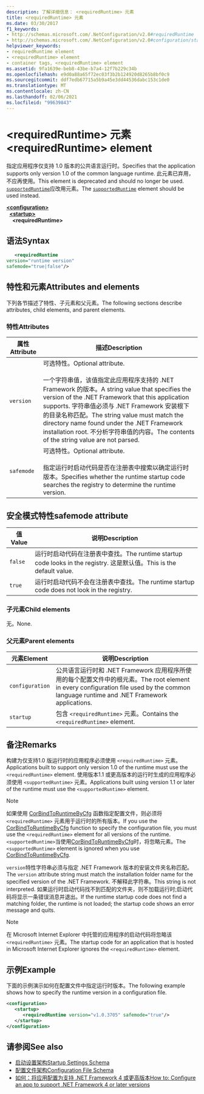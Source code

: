 ```yaml
---
description: 了解详细信息： <requiredRuntime> 元素
title: <requiredRuntime> 元素
ms.date: 03/30/2017
f1_keywords:
- http://schemas.microsoft.com/.NetConfiguration/v2.0#requiredRuntime
- http://schemas.microsoft.com/.NetConfiguration/v2.0#configuration/startup/requiredRuntime
helpviewer_keywords:
- requiredRuntime element
- <requiredRuntime> element
- container tags, <requiredRuntime> element
ms.assetid: 9fa1639e-beb8-43be-b7a4-12f7b229c34b
ms.openlocfilehash: e9d0a88a65f72ec03f3b2b124920d8265b8bf0c9
ms.sourcegitcommit: ddf7edb67715a5b9a45e3dd44536dabc153c1de0
ms.translationtype: MT
ms.contentlocale: zh-CN
ms.lasthandoff: 02/06/2021
ms.locfileid: "99639843"
---
```

# <a name="requiredruntime-element"></a><span data-ttu-id="9a856-103">\<requiredRuntime> 元素</span><span class="sxs-lookup"><span data-stu-id="9a856-103">\<requiredRuntime> element</span></span>

<span data-ttu-id="9a856-104">指定应用程序仅支持 1.0 版本的公共语言运行时。</span><span class="sxs-lookup"><span data-stu-id="9a856-104">Specifies that the application supports only version 1.0 of the common language runtime.</span></span> <span data-ttu-id="9a856-105">此元素已弃用，不应再使用。</span><span class="sxs-lookup"><span data-stu-id="9a856-105">This element is deprecated and should no longer be used.</span></span> <span data-ttu-id="9a856-106">[`supportedRuntime`](supportedruntime-element.md)应改用元素。</span><span class="sxs-lookup"><span data-stu-id="9a856-106">The [`supportedRuntime`](supportedruntime-element.md) element should be used instead.</span></span>

[**\<configuration>**](../configuration-element.md)  
&nbsp;&nbsp;[**\<startup>**](startup-element.md)  
&nbsp;&nbsp;&nbsp;&nbsp;**\<requiredRuntime>**  

## <a name="syntax"></a><span data-ttu-id="9a856-107">语法</span><span class="sxs-lookup"><span data-stu-id="9a856-107">Syntax</span></span>

```xml
   <requiredRuntime  
version="runtime version"
safemode="true|false"/>
```

## <a name="attributes-and-elements"></a><span data-ttu-id="9a856-108">特性和元素</span><span class="sxs-lookup"><span data-stu-id="9a856-108">Attributes and elements</span></span>

<span data-ttu-id="9a856-109">下列各节描述了特性、子元素和父元素。</span><span class="sxs-lookup"><span data-stu-id="9a856-109">The following sections describe attributes, child elements, and parent elements.</span></span>

### <a name="attributes"></a><span data-ttu-id="9a856-110">特性</span><span class="sxs-lookup"><span data-stu-id="9a856-110">Attributes</span></span>

|<span data-ttu-id="9a856-111">属性</span><span class="sxs-lookup"><span data-stu-id="9a856-111">Attribute</span></span>|<span data-ttu-id="9a856-112">描述</span><span class="sxs-lookup"><span data-stu-id="9a856-112">Description</span></span>|
|---------------|-----------------|
|`version`|<span data-ttu-id="9a856-113">可选特性。</span><span class="sxs-lookup"><span data-stu-id="9a856-113">Optional attribute.</span></span><br /><br /> <span data-ttu-id="9a856-114">一个字符串值，该值指定此应用程序支持的 .NET Framework 的版本。</span><span class="sxs-lookup"><span data-stu-id="9a856-114">A string value that specifies the version of the .NET Framework that this application supports.</span></span> <span data-ttu-id="9a856-115">字符串值必须与 .NET Framework 安装根下的目录名称匹配。</span><span class="sxs-lookup"><span data-stu-id="9a856-115">The string value must match the directory name found under the .NET Framework installation root.</span></span> <span data-ttu-id="9a856-116">不分析字符串值的内容。</span><span class="sxs-lookup"><span data-stu-id="9a856-116">The contents of the string value are not parsed.</span></span>|
|`safemode`|<span data-ttu-id="9a856-117">可选特性。</span><span class="sxs-lookup"><span data-stu-id="9a856-117">Optional attribute.</span></span><br /><br /> <span data-ttu-id="9a856-118">指定运行时启动代码是否在注册表中搜索以确定运行时版本。</span><span class="sxs-lookup"><span data-stu-id="9a856-118">Specifies whether the runtime startup code searches the registry to determine the runtime version.</span></span>|

## <a name="safemode-attribute"></a><span data-ttu-id="9a856-119">安全模式特性</span><span class="sxs-lookup"><span data-stu-id="9a856-119">safemode attribute</span></span>

|<span data-ttu-id="9a856-120">值</span><span class="sxs-lookup"><span data-stu-id="9a856-120">Value</span></span>|<span data-ttu-id="9a856-121">说明</span><span class="sxs-lookup"><span data-stu-id="9a856-121">Description</span></span>|
|-----------|-----------------|
|`false`|<span data-ttu-id="9a856-122">运行时启动代码在注册表中查找。</span><span class="sxs-lookup"><span data-stu-id="9a856-122">The runtime startup code looks in the registry.</span></span> <span data-ttu-id="9a856-123">这是默认值。</span><span class="sxs-lookup"><span data-stu-id="9a856-123">This is the default value.</span></span>|
|`true`|<span data-ttu-id="9a856-124">运行时启动代码不会在注册表中查找。</span><span class="sxs-lookup"><span data-stu-id="9a856-124">The runtime startup code does not look in the registry.</span></span>|

### <a name="child-elements"></a><span data-ttu-id="9a856-125">子元素</span><span class="sxs-lookup"><span data-stu-id="9a856-125">Child elements</span></span>

<span data-ttu-id="9a856-126">无。</span><span class="sxs-lookup"><span data-stu-id="9a856-126">None.</span></span>

### <a name="parent-elements"></a><span data-ttu-id="9a856-127">父元素</span><span class="sxs-lookup"><span data-stu-id="9a856-127">Parent elements</span></span>

|<span data-ttu-id="9a856-128">元素</span><span class="sxs-lookup"><span data-stu-id="9a856-128">Element</span></span>|<span data-ttu-id="9a856-129">说明</span><span class="sxs-lookup"><span data-stu-id="9a856-129">Description</span></span>|
|-------------|-----------------|
|`configuration`|<span data-ttu-id="9a856-130">公共语言运行时和 .NET Framework 应用程序所使用的每个配置文件中的根元素。</span><span class="sxs-lookup"><span data-stu-id="9a856-130">The root element in every configuration file used by the common language runtime and .NET Framework applications.</span></span>|
|`startup`|<span data-ttu-id="9a856-131">包含 `<requiredRuntime>` 元素。</span><span class="sxs-lookup"><span data-stu-id="9a856-131">Contains the `<requiredRuntime>` element.</span></span>|

## <a name="remarks"></a><span data-ttu-id="9a856-132">备注</span><span class="sxs-lookup"><span data-stu-id="9a856-132">Remarks</span></span>

 <span data-ttu-id="9a856-133">构建为仅支持1.0 版运行时的应用程序必须使用 `<requiredRuntime>` 元素。</span><span class="sxs-lookup"><span data-stu-id="9a856-133">Applications built to support only version 1.0 of the runtime must use the `<requiredRuntime>` element.</span></span> <span data-ttu-id="9a856-134">使用版本1.1 或更高版本的运行时生成的应用程序必须使用 `<supportedRuntime>` 元素。</span><span class="sxs-lookup"><span data-stu-id="9a856-134">Applications built using version 1.1 or later of the runtime must use the `<supportedRuntime>` element.</span></span>

> [!NOTE]
> <span data-ttu-id="9a856-135">如果使用 [CorBindToRuntimeByCfg](../../../unmanaged-api/hosting/corbindtoruntimebycfg-function.md) 函数指定配置文件，则必须将 `<requiredRuntime>` 元素用于运行时的所有版本。</span><span class="sxs-lookup"><span data-stu-id="9a856-135">If you use the [CorBindToRuntimeByCfg](../../../unmanaged-api/hosting/corbindtoruntimebycfg-function.md) function to specify the configuration file, you must use the `<requiredRuntime>` element for all versions of the runtime.</span></span> <span data-ttu-id="9a856-136">`<supportedRuntime>`当使用[CorBindToRuntimeByCfg](../../../unmanaged-api/hosting/corbindtoruntimebycfg-function.md)时，将忽略元素。</span><span class="sxs-lookup"><span data-stu-id="9a856-136">The `<supportedRuntime>` element is ignored when you use [CorBindToRuntimeByCfg](../../../unmanaged-api/hosting/corbindtoruntimebycfg-function.md).</span></span>

 <span data-ttu-id="9a856-137">`version`特性字符串必须与指定 .NET Framework 版本的安装文件夹名称匹配。</span><span class="sxs-lookup"><span data-stu-id="9a856-137">The `version` attribute string must match the installation folder name for the specified version of the .NET Framework.</span></span> <span data-ttu-id="9a856-138">不解释此字符串。</span><span class="sxs-lookup"><span data-stu-id="9a856-138">This string is not interpreted.</span></span> <span data-ttu-id="9a856-139">如果运行时启动代码找不到匹配的文件夹，则不加载运行时;启动代码将显示一条错误消息并退出。</span><span class="sxs-lookup"><span data-stu-id="9a856-139">If the runtime startup code does not find a matching folder, the runtime is not loaded; the startup code shows an error message and quits.</span></span>

> [!NOTE]
> <span data-ttu-id="9a856-140">在 Microsoft Internet Explorer 中托管的应用程序的启动代码将忽略该 `<requiredRuntime>` 元素。</span><span class="sxs-lookup"><span data-stu-id="9a856-140">The startup code for an application that is hosted in Microsoft Internet Explorer ignores the `<requiredRuntime>` element.</span></span>

## <a name="example"></a><span data-ttu-id="9a856-141">示例</span><span class="sxs-lookup"><span data-stu-id="9a856-141">Example</span></span>

<span data-ttu-id="9a856-142">下面的示例演示如何在配置文件中指定运行时版本。</span><span class="sxs-lookup"><span data-stu-id="9a856-142">The following example shows how to specify the runtime version in a configuration file.</span></span>

```xml
<configuration>
   <startup>
      <requiredRuntime version="v1.0.3705" safemode="true"/>
   </startup>
</configuration>
```

## <a name="see-also"></a><span data-ttu-id="9a856-143">请参阅</span><span class="sxs-lookup"><span data-stu-id="9a856-143">See also</span></span>

- [<span data-ttu-id="9a856-144">启动设置架构</span><span class="sxs-lookup"><span data-stu-id="9a856-144">Startup Settings Schema</span></span>](index.md)
- [<span data-ttu-id="9a856-145">配置文件架构</span><span class="sxs-lookup"><span data-stu-id="9a856-145">Configuration File Schema</span></span>](../index.md)
- [<span data-ttu-id="9a856-146">如何：将应用配置为支持 .NET Framework 4 或更高版本</span><span class="sxs-lookup"><span data-stu-id="9a856-146">How to: Configure an app to support .NET Framework 4 or later versions</span></span>](../../../migration-guide/how-to-configure-an-app-to-support-net-framework-4-or-4-5.md)
